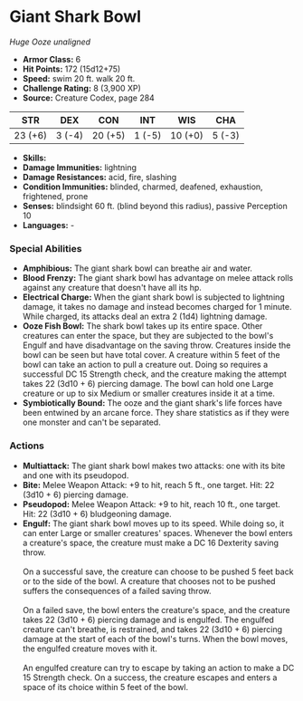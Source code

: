 # Giant Shark Bowl

*Huge* *Ooze* *unaligned*

- **Armor Class:** 6
- **Hit Points:** 172 (15d12+75)
- **Speed:** swim 20 ft. walk 20 ft.
- **Challenge Rating:** 8 (3,900 XP)
- **Source:** Creature Codex, page 284

| STR | DEX | CON | INT | WIS | CHA |
| --- | --- | --- | --- | --- | --- |
| 23 (+6) | 3 (-4) | 20 (+5) | 1 (-5) | 10 (+0) | 5 (-3) |

- **Skills:** 
- **Damage Immunities:** lightning
- **Damage Resistances:** acid, fire, slashing
- **Condition Immunities:** blinded, charmed, deafened, exhaustion, frightened, prone
- **Senses:** blindsight 60 ft. (blind beyond this radius), passive Perception 10
- **Languages:** -

### Special Abilities

- **Amphibious:** The giant shark bowl can breathe air and water.
- **Blood Frenzy:** The giant shark bowl has advantage on melee attack rolls against any creature that doesn't have all its hp.
- **Electrical Charge:** When the giant shark bowl is subjected to lightning damage, it takes no damage and instead becomes charged for 1 minute. While charged, its attacks deal an extra 2 (1d4) lightning damage.
- **Ooze Fish Bowl:** The shark bowl takes up its entire space. Other creatures can enter the space, but they are subjected to the bowl's Engulf and have disadvantage on the saving throw. Creatures inside the bowl can be seen but have total cover. A creature within 5 feet of the bowl can take an action to pull a creature out. Doing so requires a successful DC 15 Strength check, and the creature making the attempt takes 22 (3d10 + 6) piercing damage. The bowl can hold one Large creature or up to six Medium or smaller creatures inside it at a time.
- **Symbiotically Bound:** The ooze and the giant shark's life forces have been entwined by an arcane force. They share statistics as if they were one monster and can't be separated.

### Actions

- **Multiattack:** The giant shark bowl makes two attacks: one with its bite and one with its pseudopod.
- **Bite:** Melee Weapon Attack: +9 to hit, reach 5 ft., one target. Hit: 22 (3d10 + 6) piercing damage.
- **Pseudopod:** Melee Weapon Attack: +9 to hit, reach 10 ft., one target. Hit: 22 (3d10 + 6) bludgeoning damage.
- **Engulf:** The giant shark bowl moves up to its speed. While doing so, it can enter Large or smaller creatures' spaces. Whenever the bowl enters a creature's space, the creature must make a DC 16 Dexterity saving throw. <br><br>On a successful save, the creature can choose to be pushed 5 feet back or to the side of the bowl. A creature that chooses not to be pushed suffers the consequences of a failed saving throw. <br><br>On a failed save, the bowl enters the creature's space, and the creature takes 22 (3d10 + 6) piercing damage and is engulfed. The engulfed creature can't breathe, is restrained, and takes 22 (3d10 + 6) piercing damage at the start of each of the bowl's turns. When the bowl moves, the engulfed creature moves with it. <br><br>An engulfed creature can try to escape by taking an action to make a DC 15 Strength check. On a success, the creature escapes and enters a space of its choice within 5 feet of the bowl.


